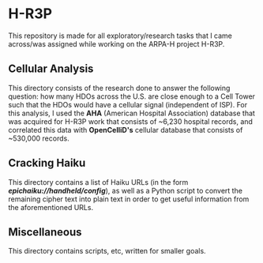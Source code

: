 # H-R3P

This repository is made for all exploratory/research tasks that I came across/was assigned while working on the ARPA-H project H-R3P.

## Cellular Analysis

This directory consists of the research done to answer the following question: how many HDOs across the U.S. are close enough to a Cell Tower such that the HDOs would have a cellular signal (independent of ISP). For this analysis, I used the **AHA** (American Hospital Association) database that was acquired for H-R3P work that consists of ~6,230 hospital records, and correlated this data with **OpenCelliD's** cellular database that consists of ~530,000 records. 

## Cracking Haiku

This directory contains a list of Haiku URLs (in the form **_epichaiku://handheld/config_**), as well as a Python script to convert the remaining cipher text into plain text in order to get useful information from the aforementioned URLs.


## Miscellaneous

This directory contains scripts, etc, written for smaller goals.